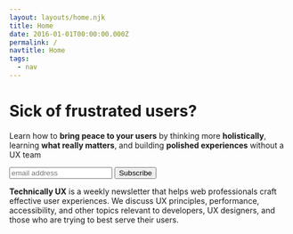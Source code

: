 ```yaml
---
layout: layouts/home.njk
title: Home
date: 2016-01-01T00:00:00.000Z
permalink: /
navtitle: Home
tags:
  - nav
---
```


<div class="home-intro">

<h1 class="huge">Sick of frustrated users?</h1>

Learn how to **bring peace to your users** by thinking more **holistically**,  learning **what really matters**, and building **polished experiences** without a UX team

</div>

<div id="mc_embed_signup" class="signup">
  <form action="https://technicalux.us19.list-manage.com/subscribe/post?u=56c6f8e41435d3eb139fdb118&amp;id=e8622636c2" method="post" id="mc-embedded-subscribe-form" name="mc-embedded-subscribe-form" class="validate" target="_blank" novalidate>
    <div id="mc_embed_signup_scroll">
      <div class="inline-form-group">
        <input type="email" value="" name="EMAIL" class="email" id="mce-EMAIL" placeholder="email address" required>
        <button name="subscribe" id="mc-embedded-subscribe">Subscribe</button>
      </div>
      <!-- real people should not fill this in and expect good things - do not remove this or risk form bot signups-->
      <div style="position: absolute; left: -5000px;" aria-hidden="true">
        <input type="text" name="b_56c6f8e41435d3eb139fdb118_e8622636c2" tabindex="-1" value="">
      </div>
    </div>
  </form>
</div>

**Technically UX** is a weekly newsletter that helps web professionals craft effective user experiences. We discuss UX principles, performance, accessibility, and other topics relevant to developers, UX designers, and those who are trying to best serve their users.